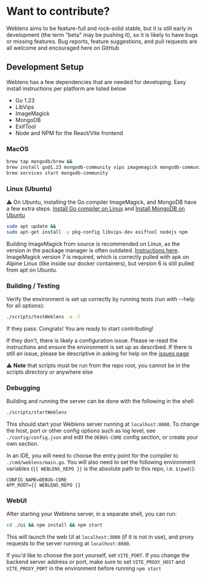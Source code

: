 # Want to contribute?

Weblens aims to be feature-full and rock-solid stable, but it is still early in development (the term "beta" may be pushing it), so it is likely to have bugs or missing features. Bug reports, feature suggestions, and pull requests are all welcome and encouraged here on GitHub 

## Development Setup
Weblens has a few dependencies that are needed for developing. Easy install instructions per platform are listed below

* Go 1.23
* LibVips
* ImageMagick
* MongoDB
* ExifTool
* Node and NPM for the React/Vite frontend

### MacOS
```bash
brew tap mongodb/brew &&
brew install go@1.23 mongodb-community vips imagemagick mongodb-community@7.0 exiftool node npm &&
brew services start mongodb-community
```

### Linux (Ubuntu)
⚠️ On Ubuntu, installing the Go compiler ImageMagick, and MongoDB have a few extra steps.
[Install Go compiler on Linux](https://go.dev/doc/install)
and
[Install MongoDB on Ubuntu](https://www.mongodb.com/docs/manual/tutorial/install-mongodb-on-ubuntu/)
```bash
sudo apt update &&
sudo apt-get install -y pkg-config libvips-dev exiftool nodejs npm
```
Building ImageMagick from source is recommended on Linux, as the version in the package manager is often outdated. [Instructions here](https://imagemagick.org/script/install-source.php). ImageMagick version 7 is required, which is correctly pulled with apk on Alpine Linux (like inside our docker containers), but version 6 is still pulled from apt on Ubuntu.

### Building / Testing
Verify the environment is set up correctly by running tests (run with --help for all options):
```bash
./scripts/testWeblens -a -l
```
If they pass: Congrats! You are ready to start contributing!

If they don't, there is likely a configuration issue. Please re-read the instructions and ensure the environment is set up as described. If there is still an issue, please be descriptive in asking for help on the [issues page](https://github.com/ethanrous/weblens/issues)

⚠️ **Note** that scripts must be run from the repo root, you cannot be in the scripts directory or anywhere else

### Debugging

Building and running the server can be done with the following in the shell
```bash
./scripts/startWeblens
```
This should start your Weblens server running at `localhost:8080`. To change the host, port or other config options such as log level, see `./config/config.json` and edit the `DEBUG-CORE` config section, or create your own section.

In an IDE, you will need to choose the entry point for the compiler to `./cmd/weblens/main.go`. You will also need to set the following environment variables (`{{ WEBLENS_REPO }}` is the absolute path to this repo, i.e. `$(pwd)`):

```
CONFIG_NAME=DEBUG-CORE
APP_ROOT={{ WEBLENS_REPO }} 
```

### WebUI
After starting your Weblens server, in a separate shell, you can run:
```bash
cd ./ui && npm install && npm start
```
This will launch the web UI at `localhost:3000` (if it is not in use), and proxy requests to the server running at `localhost:8080`.

If you'd like to choose the port yourself, set `VITE_PORT`. If you change the backend server address or port, make sure to set `VITE_PROXY_HOST` and `VITE_PROXY_PORT` in the environment before running `npm start`
